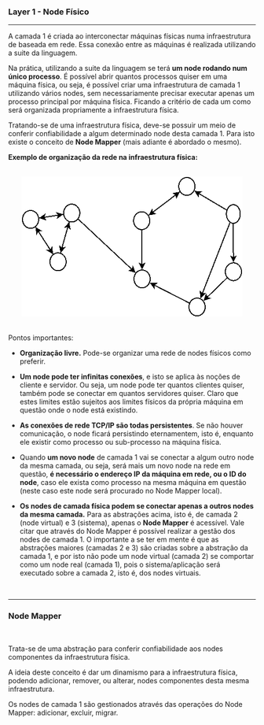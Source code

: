 
### <b>Layer 1 - Node Físico</b>

****

A camada 1 é criada ao interconectar máquinas físicas numa infraestrutura de baseada em rede. Essa conexão entre as máquinas é realizada utilizando a suite da linguagem.

Na prática, utilizando a suite da linguagem se terá <b>um node rodando num único processo</b>. É possível abrir quantos processos quiser em uma máquina física, ou seja, é possível criar uma infraestrutura de camada 1 utilizando vários nodes, sem necessariamente precisar executar apenas um processo principal por máquina física. Ficando a critério de cada um como será organizada propriamente a infraestrutura física.

Tratando-se de uma infraestrutura física, deve-se possuir um meio de conferir confiabilidade a algum determinado node desta camada 1. Para isto existe o conceito de <b>Node Mapper</b> (mais adiante é abordado o mesmo).

<b>Exemplo de organização da rede na infraestrutura física:</b>

<p align="center" >
<br>
<img src="../0%20-%20extras/diagram/general-3.png?v=1" />
<br>
<br>
</p>

Pontos importantes:

- <b>Organização livre.</b> Pode-se organizar uma rede de nodes físicos como preferir.

- <b>Um node pode ter infinitas conexões</b>, e isto se aplica às noções de cliente e servidor. Ou seja, um node pode ter quantos clientes quiser, também pode se conectar em quantos servidores quiser. Claro que estes limites estão sujeitos aos limites físicos da própria máquina em questão onde o node está existindo.

- <b>As conexões de rede TCP/IP são todas persistentes</b>. Se não houver comunicação, o node ficará persistindo eternamentem, isto é, enquanto ele existir como processo ou sub-processo na máquina física.

- Quando <b>um novo node</b> de camada 1 vai se conectar a algum outro node da mesma camada, ou seja, será mais um novo node na rede em questão, <b>é necessário o endereço IP da máquina em rede, ou o ID do node</b>, caso ele exista como processo na mesma máquina em questão (neste caso este node será procurado no Node Mapper local).

- <b>Os nodes de camada física podem se conectar apenas a outros nodes da mesma camada.</b> Para as abstrações acima, isto é, de camada 2 (node virtual) e 3 (sistema), apenas o <b>Node Mapper</b> é acessível. Vale citar que através do Node Mapper é possível realizar a gestão dos nodes de camada 1. O importante a se ter em mente é que as abstrações maiores (camadas 2 e 3) são criadas sobre a abstração da camada 1, e por isto não pode um node virtual (camada 2) se comportar como um node real (camada 1), pois o sistema/aplicação será executado sobre a camada 2, isto é, dos nodes virtuais.

<br>

****

### <b>Node Mapper</b>

<br>

Trata-se de uma abstração para conferir confiabilidade aos nodes componentes da infraestrutura física.

A ideia deste conceito é dar um dinamismo para a infraestrutura física, podendo adicionar, remover, ou alterar, nodes componentes desta mesma infraestrutura.

Os nodes de camada 1 são gestionados através das operações do Node Mapper: adicionar, excluir, migrar.

<br>


